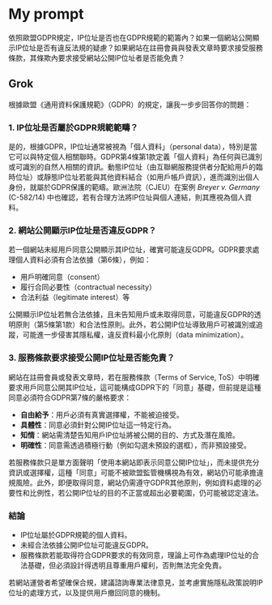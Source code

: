 # My prompt

依照歐盟GDPR規定，IP位址是否也在GDPR規範的範籌內？如果一個網站公開顯示IP位址是否有違反法規的疑慮？如果網站在註冊會員與發表文章時要求接受服務條款，其條欺內要求接受網站公開IP位址者是否能免責？

## Grok

根據歐盟《通用資料保護規範》（GDPR）的規定，讓我一步步回答你的問題：

### 1. IP位址是否屬於GDPR規範範疇？

是的，根據GDPR，IP位址通常被視為「個人資料」（personal data），特別是當它可以與特定個人相關聯時。GDPR第4條第1款定義「個人資料」為任何與已識別或可識別的自然人相關的資訊。動態IP位址（由互聯網服務提供者分配給用戶的臨時位址）或靜態IP位址若能與其他資料結合（如用戶帳戶資訊），進而識別出個人身份，就屬於GDPR保護的範疇。歐洲法院（CJEU）在案例 *Breyer v. Germany* (C-582/14) 中也確認，若有合理方法將IP位址與個人連結，則其應視為個人資料。

### 2. 網站公開顯示IP位址是否違反GDPR？

若一個網站未經用戶同意公開顯示其IP位址，確實可能違反GDPR。GDPR要求處理個人資料必須有合法依據（第6條），例如：
- 用戶明確同意（consent）
- 履行合同必要性（contractual necessity）
- 合法利益（legitimate interest）等

公開顯示IP位址若無合法依據，且未告知用戶或未取得同意，可能違反GDPR的透明原則（第5條第1款）和合法性原則。此外，若公開IP位址導致用戶可被識別或追蹤，可能進一步侵害其隱私權，違反資料最小化原則（data minimization）。

### 3. 服務條款要求接受公開IP位址是否能免責？

網站在註冊會員或發表文章時，若在服務條款（Terms of Service, ToS）中明確要求用戶同意公開其IP位址，這可能構成GDPR下的「同意」基礎，但前提是這種同意必須符合GDPR第7條的嚴格要求：
- **自由給予**：用戶必須有真實選擇權，不能被迫接受。
- **具體性**：同意必須針對公開IP位址這一特定行為。
- **知情**：網站需清楚告知用戶IP位址將被公開的目的、方式及潛在風險。
- **明確性**：同意需透過積極行動（例如勾選未預設的選框），而非預設接受。

若服務條款只是單方面聲明「使用本網站即表示同意公開IP位址」，而未提供充分資訊或選擇權，這種「同意」可能不被歐盟監管機構視為有效，網站仍可能承擔違規風險。此外，即便取得同意，網站仍需遵守GDPR其他原則，例如資料處理的必要性和比例性，若公開IP位址的目的不正當或超出必要範圍，仍可能被認定違法。

### 結論

- IP位址屬於GDPR規範的個人資料。
- 未經合法依據公開IP位址可能違反GDPR。
- 服務條款若能取得符合GDPR要求的有效同意，理論上可作為處理IP位址的合法基礎，但必須設計得透明且尊重用戶權利，否則無法完全免責。

若網站運營者希望確保合規，建議諮詢專業法律意見，並考慮實施隱私政策說明IP位址的處理方式，以及提供用戶撤回同意的機制。
